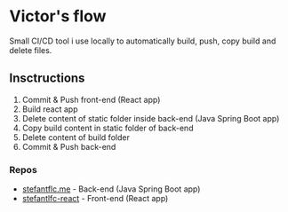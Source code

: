 # Victor's flow
Small CI/CD tool i use locally to automatically build, push, copy build and delete files.

## Insctructions
  1) Commit & Push front-end (React app)
  2) Build react app
  3) Delete content of static folder inside back-end (Java Spring Boot app)
  4) Copy build content in static folder of back-end
  5) Delete content of build folder
  6) Commit & Push back-end
  
### Repos
* [stefantflc.me](https://github.com/ToStefan/stefantflc.me) - Back-end (Java Spring Boot app)
* [stefantlfc-react](https://github.com/ToStefan/stefantflc-react) - Front-end (React app)
